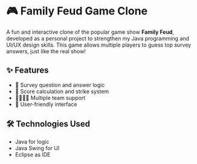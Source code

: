 # 🎮 Family Feud Game Clone

A fun and interactive clone of the popular game show **Family Feud**, developed as a personal project to strengthen my Java programming and UI/UX design skills. 
This game allows multiple players to guess top survey answers, just like the real show!

## ✨ Features

- 🎯 Survey question and answer logic
- 🔢 Score calculation and strike system
- 👨‍👩‍👧‍👦 Multiple team support
- 🎨 User-friendly interface

## 🛠️ Technologies Used

- Java for logic
- Java Swing for UI
- Eclipse as IDE

